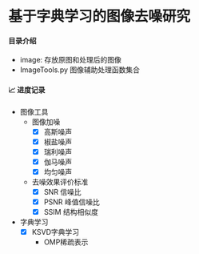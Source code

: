 # 基于字典学习的图像去噪研究

#### 目录介绍

- image: 存放原图和处理后的图像
- ImageTools.py 图像辅助处理函数集合

#### :chart_with_upwards_trend: 进度记录

- 图像工具
    - 图像加噪
        - [x] 高斯噪声
        - [x]  椒盐噪声
        - [x]  瑞利噪声
        - [x]  伽马噪声
        - [x]  均匀噪声
    - 去噪效果评价标准
        - [x]  SNR 信噪比
        - [x]  PSNR 峰值信噪比
        - [x]  SSIM 结构相似度
- 字典学习
    - [x] KSVD字典学习
        - OMP稀疏表示